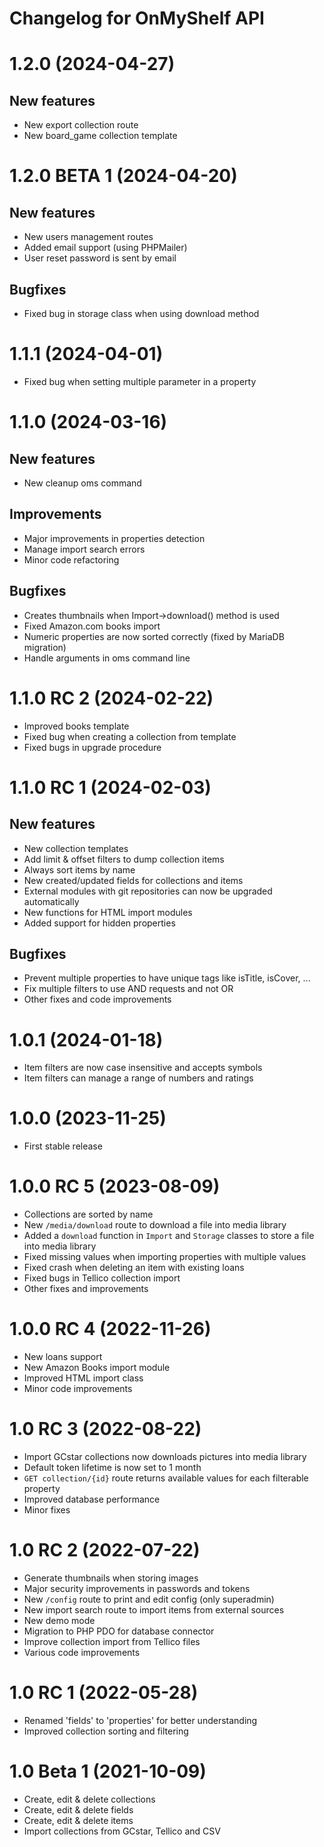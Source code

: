 # Changelog for OnMyShelf API

# 1.2.0 (2024-04-27)
## New features
- New export collection route
- New board_game collection template

# 1.2.0 BETA 1 (2024-04-20)
## New features
- New users management routes
- Added email support (using PHPMailer)
- User reset password is sent by email
## Bugfixes
- Fixed bug in storage class when using download method

# 1.1.1 (2024-04-01)
- Fixed bug when setting multiple parameter in a property

# 1.1.0 (2024-03-16)
## New features
- New cleanup oms command
## Improvements
- Major improvements in properties detection
- Manage import search errors
- Minor code refactoring
## Bugfixes
- Creates thumbnails when Import->download() method is used
- Fixed Amazon.com books import
- Numeric properties are now sorted correctly (fixed by MariaDB migration)
- Handle arguments in oms command line

# 1.1.0 RC 2 (2024-02-22)
- Improved books template
- Fixed bug when creating a collection from template
- Fixed bugs in upgrade procedure

# 1.1.0 RC 1 (2024-02-03)
## New features
- New collection templates
- Add limit & offset filters to dump collection items
- Always sort items by name
- New created/updated fields for collections and items
- External modules with git repositories can now be upgraded automatically
- New functions for HTML import modules
- Added support for hidden properties
## Bugfixes
- Prevent multiple properties to have unique tags like isTitle, isCover, ...
- Fix multiple filters to use AND requests and not OR
- Other fixes and code improvements

# 1.0.1 (2024-01-18)
- Item filters are now case insensitive and accepts symbols
- Item filters can manage a range of numbers and ratings

# 1.0.0 (2023-11-25)
- First stable release

# 1.0.0 RC 5 (2023-08-09)
- Collections are sorted by name
- New `/media/download` route to download a file into media library
- Added a `download` function in `Import` and `Storage` classes to store a file into media library
- Fixed missing values when importing properties with multiple values
- Fixed crash when deleting an item with existing loans
- Fixed bugs in Tellico collection import
- Other fixes and improvements

# 1.0.0 RC 4 (2022-11-26)
- New loans support
- New Amazon Books import module
- Improved HTML import class
- Minor code improvements

# 1.0 RC 3 (2022-08-22)
- Import GCstar collections now downloads pictures into media library
- Default token lifetime is now set to 1 month
- `GET collection/{id}` route returns available values for each filterable property
- Improved database performance
- Minor fixes

# 1.0 RC 2 (2022-07-22)
- Generate thumbnails when storing images
- Major security improvements in passwords and tokens
- New `/config` route to print and edit config (only superadmin)
- New import search route to import items from external sources
- New demo mode
- Migration to PHP PDO for database connector
- Improve collection import from Tellico files
- Various code improvements

# 1.0 RC 1 (2022-05-28)
- Renamed 'fields' to 'properties' for better understanding
- Improved collection sorting and filtering

# 1.0 Beta 1 (2021-10-09)
- Create, edit & delete collections
- Create, edit & delete fields
- Create, edit & delete items
- Import collections from GCstar, Tellico and CSV
